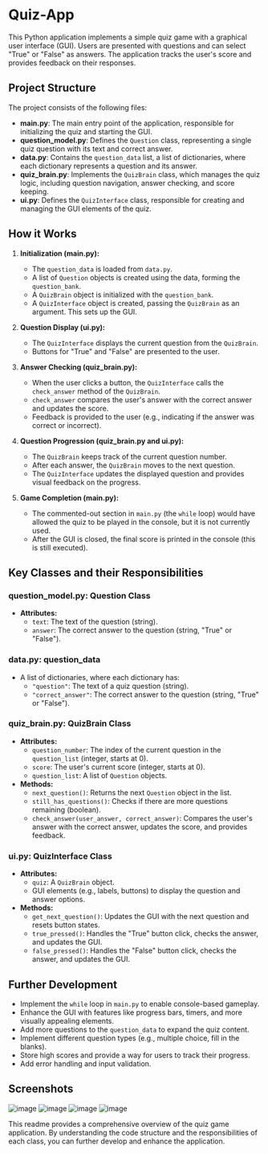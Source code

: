 # Quiz-App

This Python application implements a simple quiz game with a graphical user interface (GUI). Users are presented with questions and can select "True" or "False" as answers. The application tracks the user's score and provides feedback on their responses.

## Project Structure

The project consists of the following files:

* **main.py**: The main entry point of the application, responsible for initializing the quiz and starting the GUI.
* **question_model.py**: Defines the `Question` class, representing a single quiz question with its text and correct answer.
* **data.py**: Contains the `question_data` list, a list of dictionaries, where each dictionary represents a question and its answer.
* **quiz_brain.py**: Implements the `QuizBrain` class, which manages the quiz logic, including question navigation, answer checking, and score keeping.
* **ui.py**: Defines the `QuizInterface` class, responsible for creating and managing the GUI elements of the quiz.

## How it Works

1. **Initialization (main.py):**
   - The `question_data` is loaded from `data.py`.
   - A list of `Question` objects is created using the data, forming the `question_bank`.
   - A `QuizBrain` object is initialized with the `question_bank`.
   - A `QuizInterface` object is created, passing the `QuizBrain` as an argument. This sets up the GUI.

2. **Question Display (ui.py):**
   - The `QuizInterface` displays the current question from the `QuizBrain`.
   - Buttons for "True" and "False" are presented to the user.

3. **Answer Checking (quiz_brain.py):**
   - When the user clicks a button, the `QuizInterface` calls the `check_answer` method of the `QuizBrain`.
   - `check_answer` compares the user's answer with the correct answer and updates the score.
   - Feedback is provided to the user (e.g., indicating if the answer was correct or incorrect).

4. **Question Progression (quiz_brain.py and ui.py):**
   - The `QuizBrain` keeps track of the current question number.
   - After each answer, the `QuizBrain` moves to the next question.
   - The `QuizInterface` updates the displayed question and provides visual feedback on the progress.

5. **Game Completion (main.py):**
   - The commented-out section in `main.py` (the `while` loop) would have allowed the quiz to be played in the console, but it is not currently used.
   - After the GUI is closed, the final score is printed in the console (this is still executed).

## Key Classes and their Responsibilities

### question_model.py: Question Class

- **Attributes:**
    - `text`: The text of the question (string).
    - `answer`: The correct answer to the question (string, "True" or "False").

### data.py: question_data

- A list of dictionaries, where each dictionary has:
    - `"question"`: The text of a quiz question (string).
    - `"correct_answer"`: The correct answer to the question (string, "True" or "False").

### quiz_brain.py: QuizBrain Class

- **Attributes:**
    - `question_number`: The index of the current question in the `question_list` (integer, starts at 0).
    - `score`: The user's current score (integer, starts at 0).
    - `question_list`: A list of `Question` objects.
- **Methods:**
    - `next_question()`: Returns the next `Question` object in the list.
    - `still_has_questions()`: Checks if there are more questions remaining (boolean).
    - `check_answer(user_answer, correct_answer)`: Compares the user's answer with the correct answer, updates the score, and provides feedback.

### ui.py: QuizInterface Class

- **Attributes:**
    - `quiz`: A `QuizBrain` object.
    - GUI elements (e.g., labels, buttons) to display the question and answer options.
- **Methods:**
    - `get_next_question()`: Updates the GUI with the next question and resets button states.
    - `true_pressed()`: Handles the "True" button click, checks the answer, and updates the GUI.
    - `false_pressed()`: Handles the "False" button click, checks the answer, and updates the GUI.

## Further Development

- Implement the `while` loop in `main.py` to enable console-based gameplay.
- Enhance the GUI with features like progress bars, timers, and more visually appealing elements.
- Add more questions to the `question_data` to expand the quiz content.
- Implement different question types (e.g., multiple choice, fill in the blanks).
- Store high scores and provide a way for users to track their progress.
- Add error handling and input validation.

## Screenshots

![image](https://github.com/user-attachments/assets/119ceffd-5dff-4980-af83-2d25d7fcaa73)
![image](https://github.com/user-attachments/assets/8dfd251d-417b-4d6f-8587-9e4bd7e609dd)
![image](https://github.com/user-attachments/assets/2eac6fc2-ba43-4573-ae2f-545470443178)
![image](https://github.com/user-attachments/assets/669668b7-134a-4112-8ed3-76bb1807598f)


This readme provides a comprehensive overview of the quiz game application. By understanding the code structure and the responsibilities of each class, you can further develop and enhance the application.
